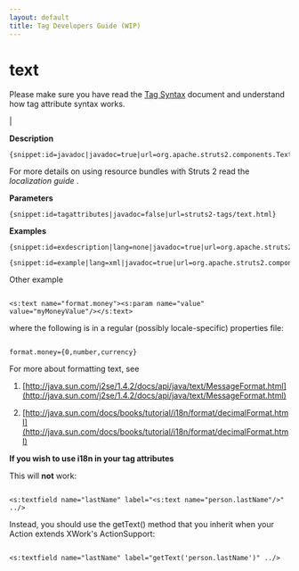 ```yaml
---
layout: default
title: Tag Developers Guide (WIP)
---
```


# text

Please make sure you have read the [Tag Syntax](#PAGE_13927) document and understand how tag attribute syntax works.

| 

__Description__



~~~~~~~
{snippet:id=javadoc|javadoc=true|url=org.apache.struts2.components.Text}
~~~~~~~

For more details on using resource bundles with Struts 2 read the _localization guide_ .

__Parameters__



~~~~~~~
{snippet:id=tagattributes|javadoc=false|url=struts2-tags/text.html}
~~~~~~~

__Examples__



~~~~~~~
{snippet:id=exdescription|lang=none|javadoc=true|url=org.apache.struts2.components.Text}
~~~~~~~


~~~~~~~
{snippet:id=example|lang=xml|javadoc=true|url=org.apache.struts2.components.Text}
~~~~~~~

Other example


~~~~~~~

<s:text name="format.money"><s:param name="value" value="myMoneyValue"/></s:text>

~~~~~~~

where the following is in a regular (possibly locale-specific) properties file:


~~~~~~~

format.money={0,number,currency}

~~~~~~~

For more about formatting text, see

1. [http://java.sun.com/j2se/1.4.2/docs/api/java/text/MessageFormat.html](http://java.sun.com/j2se/1.4.2/docs/api/java/text/MessageFormat.html)

2. [http://java.sun.com/docs/books/tutorial/i18n/format/decimalFormat.html](http://java.sun.com/docs/books/tutorial/i18n/format/decimalFormat.html)

__If you wish to use i18n in your tag attributes__

This will **not** work:


~~~~~~~

<s:textfield name="lastName" label="<s:text name="person.lastName"/>" ../>

~~~~~~~

Instead, you should use the getText() method that you inherit when your Action extends XWork's ActionSupport:


~~~~~~~

<s:textfield name="lastName" label="getText('person.lastName')" ../>

~~~~~~~
